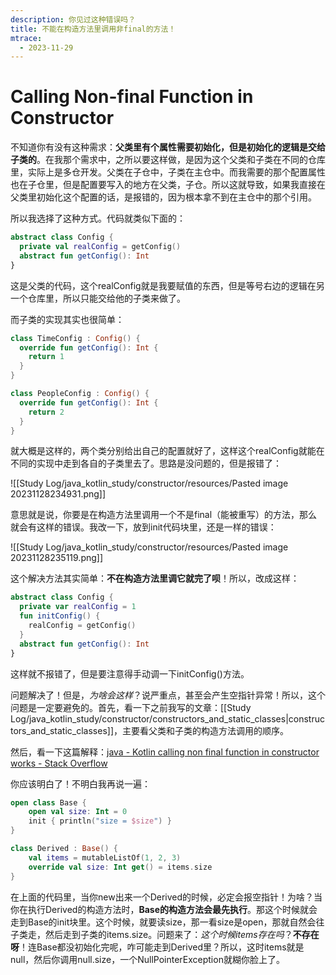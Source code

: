 ```yaml
---
description: 你见过这种错误吗？
title: 不能在构造方法里调用非final的方法！
mtrace:
  - 2023-11-29
---
```


# Calling Non-final Function in Constructor

不知道你有没有这种需求：**父类里有个属性需要初始化，但是初始化的逻辑是交给子类的**。在我那个需求中，之所以要这样做，是因为这个父类和子类在不同的仓库里，实际上是多仓开发。父类在子仓中，子类在主仓中。而我需要的那个配置属性也在子仓里，但是配置要写入的地方在父类，子仓。所以这就导致，如果我直接在父类里初始化这个配置的话，是报错的，因为根本拿不到在主仓中的那个引用。

所以我选择了这种方式。代码就类似下面的：

```kotlin
abstract class Config {
  private val realConfig = getConfig()
  abstract fun getConfig(): Int
}
```

这是父类的代码，这个realConfig就是我要赋值的东西，但是等号右边的逻辑在另一个仓库里，所以只能交给他的子类来做了。

而子类的实现其实也很简单：

```kotlin
class TimeConfig : Config() {
  override fun getConfig(): Int {
    return 1
  }
}

class PeopleConfig : Config() {
  override fun getConfig(): Int {
    return 2
  }
}
```

就大概是这样的，两个类分别给出自己的配置就好了，这样这个realConfig就能在不同的实现中走到各自的子类里去了。思路是没问题的，但是报错了：

![[Study Log/java_kotlin_study/constructor/resources/Pasted image 20231128234931.png]]

意思就是说，你要是在构造方法里调用一个不是final（能被重写）的方法，那么就会有这样的错误。我改一下，放到init代码块里，还是一样的错误：

![[Study Log/java_kotlin_study/constructor/resources/Pasted image 20231128235119.png]]

这个解决方法其实简单：**不在构造方法里调它就完了呗**！所以，改成这样：

```kotlin
abstract class Config {
  private var realConfig = 1
  fun initConfig() {
    realConfig = getConfig()
  }
  abstract fun getConfig(): Int
}
```

这样就不报错了，但是要注意得手动调一下initConfig()方法。

问题解决了！但是，*为啥会这样*？说严重点，甚至会产生空指针异常！所以，这个问题是一定要避免的。首先，看一下之前我写的文章：[[Study Log/java_kotlin_study/constructor/constructors_and_static_classes|constructors_and_static_classes]]，主要看父类和子类的构造方法调用的顺序。

然后，看一下这篇解释：[java - Kotlin calling non final function in constructor works - Stack Overflow](https://stackoverflow.com/questions/50222139/kotlin-calling-non-final-function-in-constructor-works)

你应该明白了！不明白我再说一遍：

```kotlin
open class Base {
    open val size: Int = 0
    init { println("size = $size") }
}

class Derived : Base() {
    val items = mutableListOf(1, 2, 3)
    override val size: Int get() = items.size
}
```

在上面的代码里，当你new出来一个Derived的时候，必定会报空指针！为啥？当你在执行Derived的构造方法时，**Base的构造方法会最先执行**。那这个时候就会走到Base的init块里。这个时候，就要读size，那一看size是open，那就自然会往子类走，然后走到子类的items.size。问题来了：*这个时候items存在吗*？**不存在呀**！连Base都没初始化完呢，咋可能走到Derived里？所以，这时items就是null，然后你调用null.size，一个NullPointerException就糊你脸上了。